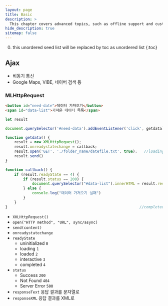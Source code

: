 ```yaml
---
layout: page
title: Basic
description: >
  This chapter covers advanced topics, such as offline support and custom JS builds. Codings skills are recommended.
hide_description: true
sitemap: false
---
```

0. this unordered seed list will be replaced by toc as unordered list
{:toc}

## Ajax
- 비동기 통신
- Google Maps, VIBE, 네이버 검색 등

### MLHttpRequest

```html
<button id="need-date">데이터 가져오기</button>
<span id="data-list">가져온 데이터 목록</span>
```

```jsx
let result

document.querySelector('#need-data').addEventListener('click', getdata);

function getdata() {
	result = new XMLHttpRequest();
	result.onreadystatechange = callback;
	result.open('GET', './folder_name/datefile.txt', true);   //loading
	result.send()
}

function callback() {
	if (result.readyState == 4) {
		if (result.status == 200) {
			document.querySelector("#data-list").innerHTML = result.responseText;
		} else {
			console.log("데이터 가져오기 실패")
		}
	}
}                                                           //completed
```

- `XHLHttpRequest()`
- `open("HTTP method", "URL", sync/async)`
- `send(content)`
- `onreadystatechange`
- `readyState`
    - uninitialized `0`
    - loading `1`
    - loaded `2`
    - interactive `3`
    - completed `4`
- `status`
    - Success `200`
    - Not Found `404`
    - Server Error `500`
- `responseText` 응답 결과를 문자열로
- `responseXML` 응답 결과를 XML로
